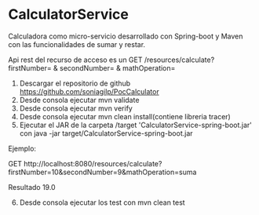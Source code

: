 
# CalculatorService 
Calculadora como micro-servicio desarrollado con Spring-boot y Maven con las funcionalidades de sumar y restar.

Api rest del recurso de acceso es un GET /resources/calculate?firstNumber= & secondNumber= & mathOperation= 

1. Descargar el repositorio de github https://github.com/soniagilp/PocCalculator
2. Desde consola ejecutar mvn validate
3. Desde consola ejecutar mvn verify
4. Desde consola ejecutar mvn clean install(contiene libreria tracer)
5. Ejecutar el JAR de la carpeta /target 'CalculatorService-spring-boot.jar' con java -jar target/CalculatorService-spring-boot.jar

Ejemplo:

GET http://localhost:8080/resources/calculate?firstNumber=10&secondNumber=9&mathOperation=suma

Resultado 19.0

6. Desde consola ejecutar los test con mvn clean test

